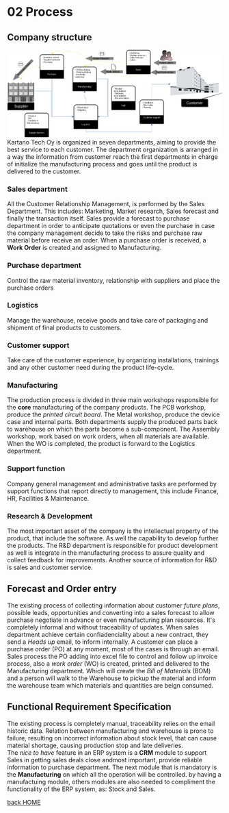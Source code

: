 # 02 Process

## Company structure
![Kartano Tech Oy Business process](kartano/BusinessProcess.png)
Kartano Tech Oy is organized in seven departments, aiming to provide the best service to each customer. The department organization is arranged in a way the information from customer reach the first departments in charge of initialize the manufacturing process and goes until the product is delivered to the customer.
### Sales department
All the Customer Relationship Management, is performed by the Sales Department. This includes: Marketing, Market research, Sales forecast and finally the transaction itself. Sales provide a forecast to purchase department in order to anticipate quotations or even the purchase in case the company management decide to take the risks and purchase raw material before receive an order. When a purchase order is received, a **Work Order** is created and assigned to Manufacturing.
### Purchase department
Control the raw material inventory, relationship with suppliers and place the purchase orders

### Logistics
Manage the warehouse, receive goods and take care of packaging and shipment of final products to customers.

### Customer support
Take care of the customer experience, by organizing installations, trainings and any other customer need during the product life-cycle.

### Manufacturing
The production process is divided in three main workshops responsible for the **core** manufacturing of the company products. The PCB workshop, produce the *printed circuit board*. The Metal workshop, produce the device case and internal parts. Both departments supply the produced parts back to warehouse on which the parts become a sub-component. The Assembly workshop, work based on work orders, when all materials are available. When the WO is completed, the product is forward to the Logistics department.

### Support function 
Company general management and administrative tasks are performed by support functions that report directly to management, this include Finance, HR, Facilities & Maintenance.

### Research & Development
The most important asset of the company is the intellectual property of the product, that include the software. As well the capability to develop further the products. The R&D department is responsible for product development as well is integrate in the manufacturing process to assure quality and collect feedback for improvements. Another source of information for R&D is sales and customer service.

## Forecast and Order entry
The existing process of collecting information about customer *future plans*, possible leads, opportunities and converting into a sales forecast to allow purchase negotiate in advance or even manufacturing plan resources. It's completely informal and without traceability of updates. When sales department achieve certain confiadenciality about a new contract, they send a *Heads up* email, to inform internally. A customer can place a purchase order (PO) at any moment, most of the cases is through an email.    
Sales process the PO adding into excel file to control and follow up invoice process, also a *work order* (WO) is created, printed and delivered to the Manufacturing department. Which will create the *Bill of Materials* (BOM) and a person will walk to the Warehouse to pickup the material and inform the warehouse team which materials and quantities are beign consumed.

## Functional Requirement Specification
The existing process is completely manual, traceability relies on the email historic data. Relation between manufacturing and warehouse is prone to failure, resulting on incorrect information about stock level, that can cause material shortage, causing production stop and late deliveries.    
The *nice to have* feature in an ERP system is a **CRM** module to support Sales in getting sales deals close andmost important, provide reliable information to purchase department. The next module that is mandatory is the **Manufacturing** on which all the operation will be controlled. by having a manufactuing module, others modules are also needed to compliment the functionality of the ERP system, as: Stock and Sales.

[back HOME](https://code.33co.de/ehofmann/ERP-samk)